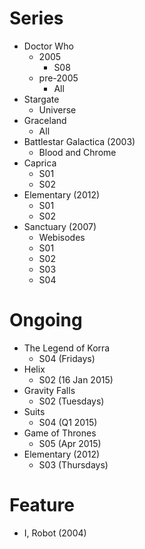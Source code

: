 Series
======

* Doctor Who
  * 2005
    * S08
  * pre-2005
    * All
* Stargate
  * Universe
* Graceland
  * All
* Battlestar Galactica (2003)
  * Blood and Chrome
* Caprica
  * S01
  * S02
* Elementary (2012)
  * S01
  * S02
* Sanctuary (2007)
  * Webisodes
  * S01
  * S02
  * S03
  * S04

Ongoing
=======

* The Legend of Korra
  * S04 (Fridays)
* Helix
  * S02 (16 Jan 2015)
* Gravity Falls
  * S02 (Tuesdays)
* Suits 
  * S04 (Q1 2015)
* Game of Thrones
  * S05 (Apr 2015)
* Elementary (2012)
  * S03 (Thursdays)

Feature
=======

* I, Robot (2004)
